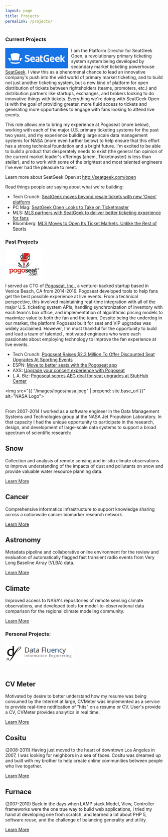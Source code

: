 ```yaml
---
layout: page
title: Projects
permalink: /projects/
---
```


<div class="panel">

<h3> Current Projects </h3>

<img src="/images/logos/seatgeek.png" style="width:200px;float:left;margin-right:10px;"/>

I am the Platform Director for SeatGeek Open, a revolutionary primary ticketing system system being developed by secondary market ticketing powerhouse <a target="_new" href="http://seatgeek.com/">SeatGeek</a>. I view this as a phenomenal chance to lead an innovative company's push into the wild world of primary market ticketing, and to build not just another ticketing system, but a new kind of platform for open distribution of tickets between rightsholders (teams, promoters, etc.) and distribution partners like startups, exchanges, and brokers looking to do innovative things with tickets. Everything we're doing with SeatGeek Open is with the goal of providing greater, more fluid access to tickets and generating more opportunities to engage with fans looking to attend live events.

This role allows me to bring my experience at Pogoseat (more below), working with each of the major U.S. primary ticketing systems for the past two years, and my experience building large scale data management systems for NASA (more even further below) to help ensure that this effort has a strong technical foundation and a bright future. I'm excited to be able to build a product that desperately needs to exist (the general fan opinion of the current market leader's offerings (ahem, Ticketmaster) is less than stellar), and to work with some of the brightest and most talented engineers I've ever had the pleasure to meet.

<p>Learn more about SeatGeek Open at <a target="_new" href="http://seatgeek.com/open">http://seatgeek.com/open</a></p>

<p>Read things people are saying about what we're building:</p>

<ul>
  <li>Tech Crunch: <a target="_new" href="https://techcrunch.com/2016/08/11/seatgeek-open/">
      SeatGeek moves beyond resale tickets with new ‘Open’ platform</a></li>
  <li>PC Mag: <a target="_new" href="http://www.pcmag.com/news/346985/seatgeek-open-looks-to-take-on-ticketmaster">
      SeatGeek Open Looks to Take on Ticketmaster</a></li>
  <li>MLS: <a target="_new" href="http://www.mlssoccer.com/post/2016/07/27/mls-partners-seatgeek-deliver-better-ticketing-experience-fans">
      MLS partners with SeatGeek to deliver better ticketing experience for fans
  </a></li>
  <li>Bloomberg: <a target="_new" href="https://www.bloomberg.com/news/articles/2016-07-27/mls-moves-to-open-its-ticket-markets-unlike-the-rest-of-sports">
      MLS Moves to Open Its Ticket Markets, Unlike the Rest of Sports
  </a></li>
</ul>


<h3> Past Projects </h3>

<img src="/images/logos/pogoseat-120.png" style="width:120px;"/>

<p>I served as CTO of <a href="https://pogoseat.com/" target="_new">Pogoseat, Inc.</a>, a venture-backed startup based in Venice Beach, CA from 2014-2016. Pogoseat developed tools to help fans get the best possible experience at live events. From a technical perspective, this involved maintaining real-time integration with all of the major U.S. ticketing system APIs, handling synchronization of inventory with each team's box office, and implementation of algorithmic pricing models to maximize value to both the fan and the team. Despite being the underdog in our market, the platform Pogoseat built for seat and VIP upgrades was widely acclaimed. However, I'm most thankful for the opportunity to build and lead a team of talented , motivated engineers who were each passionate about employing technology to improve the fan experience at live events.</p>

<ul>
  <li>Tech Crunch: <a target="_new" href="https://techcrunch.com/2014/07/28/pogoseat-2-3m/">
      Pogoseat Raises $2.3 Million To Offer Discounted Seat Upgrades At Sporting Events</a></li>
  <li>ESPN: <a target="_new" href="http://www.espn.com/blog/playbook/tech/post/_/id/2922/move-to-better-seats-with-the-pogoseat-app">
      Move to better seats with the Pogoseat app</a></li>
  <li>AXS: <a target="_new" href="http://www.axs.com/news/upgrade-your-concert-experience-with-pogoseat-81460">
      Upgrade your concert experience with Pogoseat
  </a></li>
  <li>L.A. Biz: <a target="_new" href="http://www.bizjournals.com/losangeles/news/2016/04/20/pogoseat-scores-aeg-deal-for-seat-upgrades-at.html">
      Pogoseat scores AEG deal for seat upgrades at StubHub Center
  </a></li>
</ul>


<img src="{{ "/images/logos/nasa.jpeg" | prepend: site.base_url }}" alt="NASA Logo">
<br/><br/>

<p>From 2007-2014 I worked as a software engineer in the Data Management Systems and
Technologies group at the NASA Jet Propulsion Laboratory. In that capacity I
had the unique opportunity to participate in the research, design, and development of
large-scale data systems to support a broad spectrum of scientific research:

<div class="mdl-grid mdl-grid--no-spacing">
  <div class="mdl-cell mdl-cell--stretch mdl-cell--3-col mdl-cell--4-col-tablet mdl-cell--12-col-phone">
    <div class="teaser teaser-projects mdl-card mdl-shadow--2dp" id="teaser-projects-snow">
      <div class="mdl-card__title">
        <h2 class="mdl-card__title-text">Snow</h2>
      </div>
      <div class="mdl-card__media"></div>
      <div class="mdl-card__supporting-text mdl-card--expand">
        <p>Collection and analysis of
remote sensing and in-situ climate observations to improve understanding of the impacts of dust and pollutants on snow and provide valuable water resource planning data.</p>
      </div>
      <div class="mdl-card__actions mdl-card--border">
        <a class="mdl-button mdl-button--colored mdl-js-button mdl-js-ripple-effect" href="/projects/snow">
          Learn More
        </a>
      </div>
    </div>
  </div>

  <div class="mdl-cell mdl-cell--stretch mdl-cell--3-col mdl-cell--4-col-tablet mdl-cell--12-col-phone">
    <div class="teaser teaser-projects mdl-card mdl-shadow--2dp" id="teaser-projects-edrn">
      <div class="mdl-card__title">
        <h2 class="mdl-card__title-text">Cancer</h2>
      </div>
      <div class="mdl-card__media"></div>
      <div class="mdl-card__supporting-text mdl-card--expand">
        <p>Comprehensive informatics infrastructure to support knowledge sharing across a nationwide cancer biomarker research network.</p>
      </div>
      <div class="mdl-card__actions mdl-card--border">
        <a class="mdl-button mdl-button--colored mdl-js-button mdl-js-ripple-effect" href="/projects/edrn">
          Learn More
        </a>
      </div>
    </div>
  </div>
  <div class="mdl-cell mdl-cell--stretch mdl-cell--3-col mdl-cell--4-col-tablet mdl-cell--12-col-phone">
    <div class="teaser teaser-projects mdl-card mdl-shadow--2dp" id="teaser-projects-vfastr">
      <div class="mdl-card__title">
        <h2 class="mdl-card__title-text">Astronomy</h2>
      </div>
      <div class="mdl-card__media"></div>
      <div class="mdl-card__supporting-text mdl-card--expand">
        <p>Metadata
pipeline and collaborative online environment for the review and evaluation of automatically flagged fast transient radio
events from Very Long Baseline Array (VLBA) data.</p>
      </div>
      <div class="mdl-card__actions mdl-card--border">
        <a class="mdl-button mdl-button--colored mdl-js-button mdl-js-ripple-effect" href="/projects/vfastr">
          Learn More
        </a>
      </div>
    </div>
  </div>
  <div class="mdl-cell mdl-cell--stretch mdl-cell--3-col mdl-cell--4-col-tablet mdl-cell--12-col-phone">
    <div class="teaser teaser-projects mdl-card mdl-shadow--2dp" id="teaser-projects-rcmes">
      <div class="mdl-card__title">
        <h2 class="mdl-card__title-text">Climate</h2>
      </div>
      <div class="mdl-card__media"></div>
      <div class="mdl-card__supporting-text mdl-card--expand">
        <p>Improved access to NASA's repositories of remote sensing climate observations, and developed tools for model-to-observational data comparison for the regional climate modeling community.</p>
      </div>
      <div class="mdl-card__actions mdl-card--border">
        <a class="mdl-button mdl-button--colored mdl-js-button mdl-js-ripple-effect" href="/projects/rcmes">
          Learn More
        </a>
      </div>
    </div>
  </div>
</div>


<h3> Personal Projects: </h3>

<img src="/images/logos/df-logo.png" style="margin-right:10px;width:217px;"/>
<br/><br/>

<div class="mdl-grid mdl-grid--no-spacing">
  <div class="mdl-cell mdl-cell--stretch mdl-cell--4-col mdl-cell--4-col-tablet mdl-cell--12-col-phone">
    <div class="teaser teaser-projects mdl-card mdl-shadow--2dp" id="teaser-projects-cvmeter">
      <div class="mdl-card__title">
        <h2 class="mdl-card__title-text">CV Meter</h2>
      </div>
      <div class="mdl-card__media"></div>
      <div class="mdl-card__supporting-text mdl-card--expand">
        <p>Motivated by desire to better understand how my resume was being consumed
          by the Internet at large, CVMeter was implemented as a service to provide real-time
          notification of "hits" on a resume or CV. User's provide a CV, CVMeter provides
          analytics in real time.</p>
      </div>
      <div class="mdl-card__actions mdl-card--border">
        <a class="mdl-button mdl-button--colored mdl-js-button mdl-js-ripple-effect" href="/projects/cvmeter">
          Learn More
        </a>
      </div>
    </div>
  </div>
  <div class="mdl-cell mdl-cell--stretch mdl-cell--4-col mdl-cell--4-col-tablet mdl-cell--12-col-phone">
    <div class="teaser teaser-projects mdl-card mdl-shadow--2dp" id="teaser-projects-cositu">
      <div class="mdl-card__title">
        <h2 class="mdl-card__title-text">Cositu</h2>
      </div>
      <div class="mdl-card__media"></div>
      <div class="mdl-card__supporting-text mdl-card--expand">
        <p>(2008-2011) Having just moved to the heart of downtown Los Angeles in 2007, I was looking for neighbors in a sea of faces. Cositu was dreamed up and built with my brother to help create online communities between people who live together.</p>
      </div>
      <div class="mdl-card__actions mdl-card--border">
        <a class="mdl-button mdl-button--colored mdl-js-button mdl-js-ripple-effect" href="/projects/cositu">
          Learn More
        </a>
      </div>
    </div>
  </div>
  <div class="mdl-cell mdl-cell--stretch mdl-cell--4-col mdl-cell--4-col-tablet mdl-cell--12-col-phone">
    <div class="teaser teaser-projects mdl-card mdl-shadow--2dp" id="teaser-projects-furnace">
      <div class="mdl-card__title">
        <h2 class="mdl-card__title-text">Furnace</h2>
      </div>
      <div class="mdl-card__media"></div>
      <div class="mdl-card__supporting-text mdl-card--expand">
        <p>(2007-2010) Back in the days when LAMP stack Model, View, Controller frameworks were the one true way to build web applications, I tried my hand at developing one from scratch, and learned a lot about PHP 5, software reuse, and the challenge of balancing generality and utility.</p>
      </div>
      <div class="mdl-card__actions mdl-card--border">
        <a class="mdl-button mdl-button--colored mdl-js-button mdl-js-ripple-effect" href="/projects/furnace">
          Learn More
        </a>
      </div>
    </div>
  </div>
</div>
